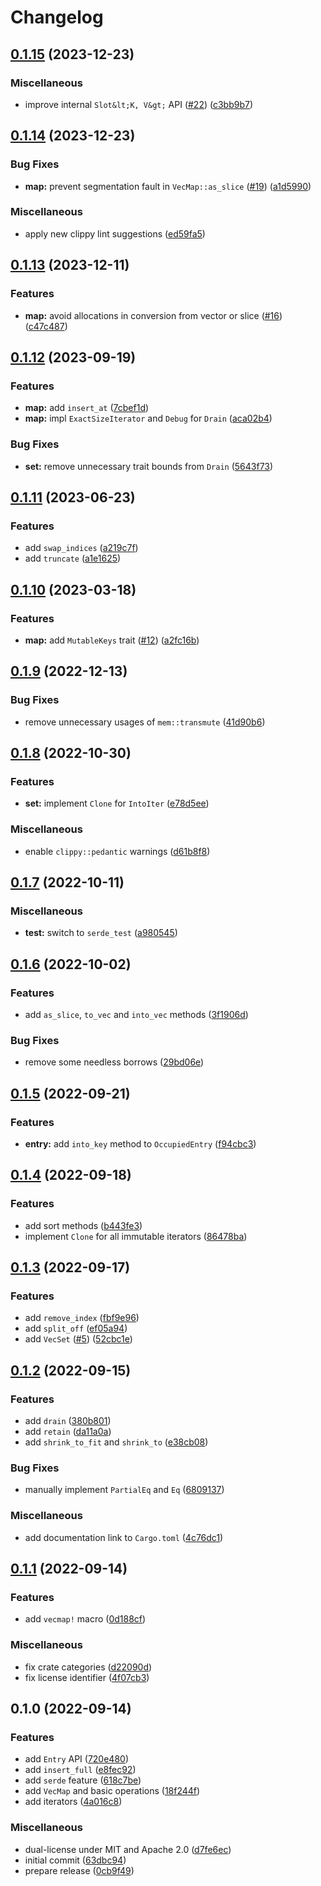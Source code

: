 # Changelog

## [0.1.15](https://github.com/martinohmann/vecmap-rs/compare/v0.1.14...v0.1.15) (2023-12-23)


### Miscellaneous

* improve internal `Slot&lt;K, V&gt;` API ([#22](https://github.com/martinohmann/vecmap-rs/issues/22)) ([c3bb9b7](https://github.com/martinohmann/vecmap-rs/commit/c3bb9b78f277d852b28c96df27d5ef2d3266846b))

## [0.1.14](https://github.com/martinohmann/vecmap-rs/compare/v0.1.13...v0.1.14) (2023-12-23)


### Bug Fixes

* **map:** prevent segmentation fault in `VecMap::as_slice` ([#19](https://github.com/martinohmann/vecmap-rs/issues/19)) ([a1d5990](https://github.com/martinohmann/vecmap-rs/commit/a1d599019a455656dc95d66fa31243daf9c7823d))


### Miscellaneous

* apply new clippy lint suggestions ([ed59fa5](https://github.com/martinohmann/vecmap-rs/commit/ed59fa5cbede6848e69665cc3215847672a7083b))

## [0.1.13](https://github.com/martinohmann/vecmap-rs/compare/v0.1.12...v0.1.13) (2023-12-11)


### Features

* **map:** avoid allocations in conversion from vector or slice ([#16](https://github.com/martinohmann/vecmap-rs/issues/16)) ([c47c487](https://github.com/martinohmann/vecmap-rs/commit/c47c487a6560d0977e282cc204bab66b251e76b7))

## [0.1.12](https://github.com/martinohmann/vecmap-rs/compare/v0.1.11...v0.1.12) (2023-09-19)


### Features

* **map:** add `insert_at` ([7cbef1d](https://github.com/martinohmann/vecmap-rs/commit/7cbef1d3ee44c3002a9bdfe57117b9d315845fee))
* **map:** impl `ExactSizeIterator` and `Debug` for `Drain` ([aca02b4](https://github.com/martinohmann/vecmap-rs/commit/aca02b4327d768e48ff6f9fada94ea98eac3c61d))


### Bug Fixes

* **set:** remove unnecessary trait bounds from `Drain` ([5643f73](https://github.com/martinohmann/vecmap-rs/commit/5643f737a487d7045a7a170b383c36796f977786))

## [0.1.11](https://github.com/martinohmann/vecmap-rs/compare/v0.1.10...v0.1.11) (2023-06-23)


### Features

* add `swap_indices` ([a219c7f](https://github.com/martinohmann/vecmap-rs/commit/a219c7f32c636a3d4721948810d600737c13cb82))
* add `truncate` ([a1e1625](https://github.com/martinohmann/vecmap-rs/commit/a1e1625ad70c33e2af3580807647c1514af686fc))

## [0.1.10](https://github.com/martinohmann/vecmap-rs/compare/v0.1.9...v0.1.10) (2023-03-18)


### Features

* **map:** add `MutableKeys` trait ([#12](https://github.com/martinohmann/vecmap-rs/issues/12)) ([a2fc16b](https://github.com/martinohmann/vecmap-rs/commit/a2fc16b2393d9786ee5cba58f98d49367721d689))

## [0.1.9](https://github.com/martinohmann/vecmap-rs/compare/v0.1.8...v0.1.9) (2022-12-13)


### Bug Fixes

* remove unnecessary usages of `mem::transmute` ([41d90b6](https://github.com/martinohmann/vecmap-rs/commit/41d90b6c8a5cbae5be56dd0b4ae12cda4968eff7))

## [0.1.8](https://github.com/martinohmann/vecmap-rs/compare/v0.1.7...v0.1.8) (2022-10-30)


### Features

* **set:** implement `Clone` for `IntoIter` ([e78d5ee](https://github.com/martinohmann/vecmap-rs/commit/e78d5eea597703f25ef02965f2f55bf23faac647))


### Miscellaneous

* enable `clippy::pedantic` warnings ([d61b8f8](https://github.com/martinohmann/vecmap-rs/commit/d61b8f83572973b500a5603239d140d2d9faba1d))

## [0.1.7](https://github.com/martinohmann/vecmap-rs/compare/v0.1.6...v0.1.7) (2022-10-11)


### Miscellaneous

* **test:** switch to `serde_test` ([a980545](https://github.com/martinohmann/vecmap-rs/commit/a9805459bc7997e0cdd630653bcc01be3923005f))

## [0.1.6](https://github.com/martinohmann/vecmap-rs/compare/v0.1.5...v0.1.6) (2022-10-02)


### Features

* add `as_slice`, `to_vec` and `into_vec` methods ([3f1906d](https://github.com/martinohmann/vecmap-rs/commit/3f1906d45f0452ddb625a587f27adf0df47b64a8))


### Bug Fixes

* remove some needless borrows ([29bd06e](https://github.com/martinohmann/vecmap-rs/commit/29bd06e9634b181eeba0e23da319035a153794e7))

## [0.1.5](https://github.com/martinohmann/vecmap-rs/compare/v0.1.4...v0.1.5) (2022-09-21)


### Features

* **entry:** add `into_key` method to `OccupiedEntry` ([f94cbc3](https://github.com/martinohmann/vecmap-rs/commit/f94cbc376c053f9055ee2ac1a6f78eccc46189e1))

## [0.1.4](https://github.com/martinohmann/vecmap-rs/compare/v0.1.3...v0.1.4) (2022-09-18)


### Features

* add sort methods ([b443fe3](https://github.com/martinohmann/vecmap-rs/commit/b443fe37ab3fcf56bb9a15032c2a85324a67dfaf))
* implement `Clone` for all immutable iterators ([86478ba](https://github.com/martinohmann/vecmap-rs/commit/86478ba668ce7c4641f3ce76b9103b1da2b457ac))

## [0.1.3](https://github.com/martinohmann/vecmap-rs/compare/v0.1.2...v0.1.3) (2022-09-17)


### Features

* add `remove_index` ([fbf9e96](https://github.com/martinohmann/vecmap-rs/commit/fbf9e9674ffc3dafcc59e351a612054c508a9c67))
* add `split_off` ([ef05a94](https://github.com/martinohmann/vecmap-rs/commit/ef05a94571dff910b5f53d8f277ef23b840f7d42))
* add `VecSet` ([#5](https://github.com/martinohmann/vecmap-rs/issues/5)) ([52cbc1e](https://github.com/martinohmann/vecmap-rs/commit/52cbc1eb1e90abe2c3b453f7957b109465c8e5bb))

## [0.1.2](https://github.com/martinohmann/vecmap-rs/compare/v0.1.1...v0.1.2) (2022-09-15)


### Features

* add `drain` ([380b801](https://github.com/martinohmann/vecmap-rs/commit/380b801c75df8b847d90186d499c4a829b56331a))
* add `retain` ([da11a0a](https://github.com/martinohmann/vecmap-rs/commit/da11a0ad069bcef7d47275453f2844a7858bde14))
* add `shrink_to_fit` and `shrink_to` ([e38cb08](https://github.com/martinohmann/vecmap-rs/commit/e38cb08c0ed00a8cdad0e80ecff629e37582f6ec))


### Bug Fixes

* manually implement `PartialEq` and `Eq` ([6809137](https://github.com/martinohmann/vecmap-rs/commit/680913709db23fa14e592af5c6f3a362f4e4680a))


### Miscellaneous

* add documentation link to `Cargo.toml` ([4c76dc1](https://github.com/martinohmann/vecmap-rs/commit/4c76dc156b34e2fe2580035f9c3c67c645546439))

## [0.1.1](https://github.com/martinohmann/vecmap-rs/compare/v0.1.0...v0.1.1) (2022-09-14)


### Features

* add `vecmap!` macro ([0d188cf](https://github.com/martinohmann/vecmap-rs/commit/0d188cfc114eb9fba123fbbcb261a48ee717c908))


### Miscellaneous

* fix crate categories ([d22090d](https://github.com/martinohmann/vecmap-rs/commit/d22090db7a10bfe9233b7ba97c47752777ffbfaa))
* fix license identifier ([4f07cb3](https://github.com/martinohmann/vecmap-rs/commit/4f07cb30dc567153fa3ef71039273f01d4003194))

## 0.1.0 (2022-09-14)


### Features

* add `Entry` API ([720e480](https://github.com/martinohmann/vecmap-rs/commit/720e480782409ba0c6939b1647464e6d01a51302))
* add `insert_full` ([e8fec92](https://github.com/martinohmann/vecmap-rs/commit/e8fec923e5e5937725dc0bb1e7538740aa4e2273))
* add `serde` feature ([618c7be](https://github.com/martinohmann/vecmap-rs/commit/618c7be4753a3d929769b27a81556d352dda21f0))
* add `VecMap` and basic operations ([18f244f](https://github.com/martinohmann/vecmap-rs/commit/18f244f5d14e86965d7fefd7bbe95cca9f7e1765))
* add iterators ([4a016c8](https://github.com/martinohmann/vecmap-rs/commit/4a016c8785c77edb4b4a15ca6f5119e2fc7dcdaf))


### Miscellaneous

* dual-license under MIT and Apache 2.0 ([d7fe6ec](https://github.com/martinohmann/vecmap-rs/commit/d7fe6ec3a06efc4229f6017360de70f4f954e5f6))
* initial commit ([63dbc94](https://github.com/martinohmann/vecmap-rs/commit/63dbc946cb3f8c647e39612d53b19cf4493e8f1a))
* prepare release ([0cb9f49](https://github.com/martinohmann/vecmap-rs/commit/0cb9f497de2d088042c00a86568796d424c6841f))
